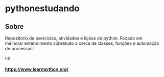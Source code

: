 # pythonestudando

## Sobre

Repositório de exercícios, atividades e lições de python.
Focado em melhorar entendimento sobretudo a cerca de classes, funções e automação de processos!


up

#### https://www.learnpython.org/



